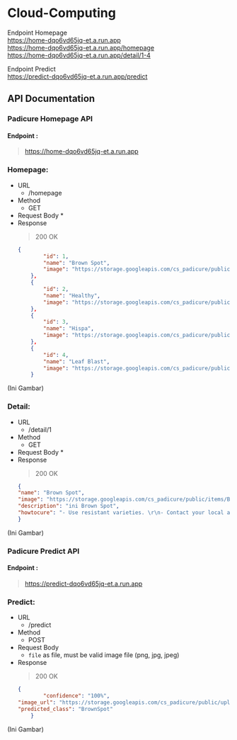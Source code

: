 # Cloud-Computing

Endpoint Homepage  
https://home-dqo6vd65jq-et.a.run.app  
https://home-dqo6vd65jq-et.a.run.app/homepage  
https://home-dqo6vd65jq-et.a.run.app/detail/1-4  

Endpoint Predict  
https://predict-dqo6vd65jq-et.a.run.app/predict  


## API Documentation

### Padicure Homepage API
#### Endpoint :
> https://home-dqo6vd65jq-et.a.run.app

### Homepage:
* URL
    - /homepage
* Method
    - GET
* Request Body
    * 
* Response
    > 200 OK
    ```json
    {
            "id": 1,
            "name": "Brown Spot",
            "image": "https://storage.googleapis.com/cs_padicure/public/items/BrownSpot.jpg"
        },
        {
            "id": 2,
            "name": "Healthy",
            "image": "https://storage.googleapis.com/cs_padicure/public/items/BrownSpot.jpg"
        },
        {
            "id": 3,
            "name": "Hispa",
            "image": "https://storage.googleapis.com/cs_padicure/public/items/Hispa.jpg"
        },
        {
            "id": 4,
            "name": "Leaf Blast",
            "image": "https://storage.googleapis.com/cs_padicure/public/items/LeafBlast.jpg"
        }
    ```
(Ini Gambar)    
    
### Detail:
* URL
    - /detail/1
* Method
    - GET
* Request Body
    * 
* Response
    > 200 OK
    ```json
    {
    "name": "Brown Spot",
    "image": "https://storage.googleapis.com/cs_padicure/public/items/BrownSpot.jpg",
    "description": "ini Brown Spot",
    "howtocure": "- Use resistant varieties. \r\n- Contact your local agriculture office for up-to-date lists of varieties available.\r\n- Use fungicides (e.g., iprodione, propiconazole, azoxystrobin, trifloxystrobin, and carbendazim) as seed treatments.\r\n- Treat seeds with hot water (53−54°C) for 10−12 minutes before planting, to control primary infection at the seedling stage. To increase effectiveness of treatment, pre-soak seeds in cold water for eight hours."  
    }
    ```    
(Ini Gambar)   


### Padicure Predict API
#### Endpoint :
> https://predict-dqo6vd65jq-et.a.run.app

### Predict:
* URL
    - /predict
* Method
    - POST
* Request Body
    * `file` as file, must be valid image file (png, jpg, jpeg)
* Response
    > 200 OK
    ```json
    {
            "confidence": "100%",
    "image_url": "https://storage.googleapis.com/cs_padicure/public/uploads/padicure-3369b424-0aa9-11ee-b7bb-5bfa351ac0ed-WhatsApp%20Image%202023-06-07%20at%2021.40.02.jpeg",
    "predicted_class": "BrownSpot"
        }
    ```
(Ini Gambar)    
    
    
 
